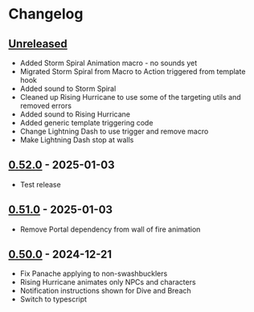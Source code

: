 # Changelog

## [Unreleased]

 - Added Storm Spiral Animation macro - no sounds yet
 - Migrated Storm Spiral from Macro to Action triggered from template hook
 - Added sound to Storm Spiral
 - Cleaned up Rising Hurricane to use some of the targeting utils and removed errors
 - Added sound to Rising Hurricane
 - Added generic template triggering code
 - Change Lightning Dash to use trigger and remove macro
 - Make Lightning Dash stop at walls

## [0.52.0] - 2025-01-03

- Test release

## [0.51.0] - 2025-01-03

- Remove Portal dependency from wall of fire animation

## [0.50.0] - 2024-12-21

- Fix Panache applying to non-swashbucklers
- Rising Hurricane animates only NPCs and characters
- Notification instructions shown for Dive and Breach
- Switch to typescript

[Unreleased]: https://github.com/olilan1/samioli-module/compare/v0.52.0...HEAD

[0.52.0]: https://github.com/olilan1/samioli-module/compare/v0.51.0...v0.52.0

[0.51.0]: https://github.com/olilan1/samioli-module/compare/0.50.0...v0.51.0

[0.50.0]: https://github.com/olilan1/samioli-module/releases/tag/0.50.0
